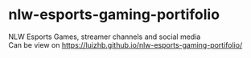 # nlw-esports-gaming-portifolio
NLW Esports Games, streamer channels and social media <br>
Can be view on https://luizhb.github.io/nlw-esports-gaming-portifolio/
